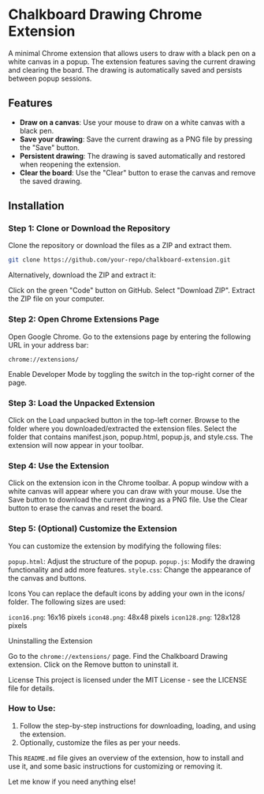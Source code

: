 # Chalkboard Drawing Chrome Extension

A minimal Chrome extension that allows users to draw with a black pen on a white canvas in a popup. The extension features saving the current drawing and clearing the board. The drawing is automatically saved and persists between popup sessions.

## Features

- **Draw on a canvas**: Use your mouse to draw on a white canvas with a black pen.
- **Save your drawing**: Save the current drawing as a PNG file by pressing the "Save" button.
- **Persistent drawing**: The drawing is saved automatically and restored when reopening the extension.
- **Clear the board**: Use the "Clear" button to erase the canvas and remove the saved drawing.

## Installation

### Step 1: Clone or Download the Repository

Clone the repository or download the files as a ZIP and extract them.

```bash
git clone https://github.com/your-repo/chalkboard-extension.git
```
Alternatively, download the ZIP and extract it:

Click on the green "Code" button on GitHub.
Select "Download ZIP".
Extract the ZIP file on your computer.

###  Step 2: Open Chrome Extensions Page
Open Google Chrome.
Go to the extensions page by entering the following URL in your address bar:

```
chrome://extensions/
```

Enable Developer Mode by toggling the switch in the top-right corner of the page.

###  Step 3: Load the Unpacked Extension
Click on the Load unpacked button in the top-left corner.
Browse to the folder where you downloaded/extracted the extension files.
Select the folder that contains manifest.json, popup.html, popup.js, and style.css.
The extension will now appear in your toolbar.

###  Step 4: Use the Extension
Click on the extension icon in the Chrome toolbar.
A popup window with a white canvas will appear where you can draw with your mouse.
Use the Save button to download the current drawing as a PNG file.
Use the Clear button to erase the canvas and reset the board.

###  Step 5: (Optional) Customize the Extension
You can customize the extension by modifying the following files:

`popup.html`: Adjust the structure of the popup.
`popup.js`: Modify the drawing functionality and add more features.
`style.css`: Change the appearance of the canvas and buttons.

Icons
You can replace the default icons by adding your own in the icons/ folder. The following sizes are used:

`icon16.png`: 16x16 pixels
`icon48.png`: 48x48 pixels
`icon128.png`: 128x128 pixels

Uninstalling the Extension

Go to the `chrome://extensions/` page.
Find the Chalkboard Drawing extension.
Click on the Remove button to uninstall it.

License
This project is licensed under the MIT License - see the LICENSE file for details.

### How to Use:

1. Follow the step-by-step instructions for downloading, loading, and using the extension.
2. Optionally, customize the files as per your needs.

This `README.md` file gives an overview of the extension, how to install and use it, and some basic instructions for customizing or removing it.

Let me know if you need anything else!